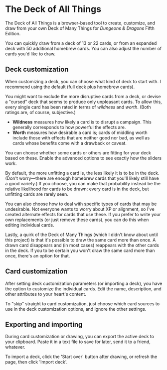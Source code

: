 # The Deck of All Things
The Deck of All Things is a browser-based tool to create, customize, and draw from your own Deck of Many Things for *Dungeons &amp; Dragons* Fifth Edition.

You can quickly draw from a deck of 13 or 22 cards, or from an expanded deck with 50 additional homebrew cards. You can also adjust the number of cards you'd like to draw.

## Deck customization

When customizing a deck, you can choose what kind of deck to start with. I recommend using the default (full deck plus homebrew cards).

You might want to exclude the more disruptive cards from a deck, or devise a "cursed" deck that seems to produce only unpleasant cards. To allow this, every single card has been rated in terms of *wildness* and *worth*. (Both ratings are, of course, subjective.)

* **Wildness** measures how likely a card is to disrupt a campaign. This generally corresponds to how powerful the effects are.
* **Worth** measures how desirable a card is; cards of middling worth include those with effects that are neither good nor bad, as well as cards whose benefits come with a drawback or caveat.

You can choose whether some cards or others are fitting for your deck based on these. Enable the advanced options to see exactly how the sliders work.

By default, the more unfitting a card is, the less likely it is to be in the deck. (Don't worry&mdash;there are enough homebrew cards that you'll likely still have a good variety.) If you choose, you can make that probability instead be the relative likelihood for cards to be drawn; every card is in the deck, but unfitting cards are rarely seen.

You can also choose how to deal with specific types of cards that may be undesirable. Not everyone wants to worry about XP or alignment, so I've created alternate effects for cards that use these. If you prefer to write your own replacements (or just remove these cards), you can do this when editing individual cards.

Lastly, a quirk of the Deck of Many Things (which I didn't know about until this project) is that it's possible to draw the same card more than once. A drawn card disappears and (in most cases) reappears with the other cards in the deck. If you to be certain you won't draw the same card more than once, there's an option for that.

## Card customization

After setting deck customization parameters (or importing a deck), you have the option to customize the individual cards. Edit the name, description, and other attributes to your heart's content.

To "skip" straight to card customization, just choose which card sources to use in the deck customization options, and ignore the other settings.

## Exporting and importing

During card customization or drawing, you can export the active deck to your clipboard. Paste it in a text file to save for later, send it to a friend, whatever.

To import a deck, click the 'Start over' button after drawing, or refresh the page, then click 'Import deck'.
